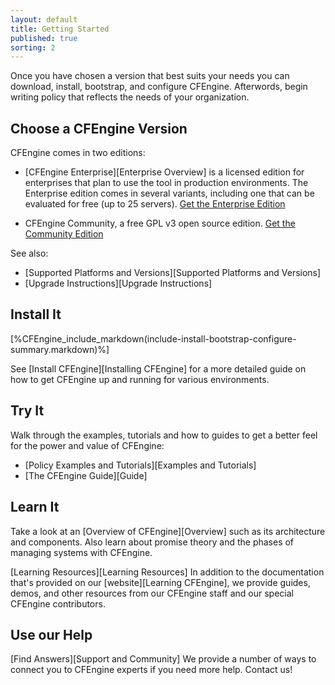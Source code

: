 ```yaml
---
layout: default
title: Getting Started 
published: true
sorting: 2
---
```


Once you have chosen a version that best suits your needs you can download, install,
bootstrap, and configure CFEngine. Afterwords, begin writing policy that
reflects the needs of your organization.

## Choose a CFEngine Version

CFEngine comes in two editions:

* [CFEngine Enterprise][Enterprise Overview] is a licensed edition for enterprises that plan to use the tool in production environments. The Enterprise edition comes in several variants, including one that can be evaluated for free (up to 25 servers). [Get the Enterprise Edition](https://cfengine.com/evaluate-enterprise)

* CFEngine Community, a free GPL v3 open source edition. [Get the Community Edition](https://cfengine.com/inside/myspace)

See also: 

* [Supported Platforms and Versions][Supported Platforms and Versions]
* [Upgrade Instructions][Upgrade Instructions]

## Install It

[%CFEngine_include_markdown(include-install-bootstrap-configure-summary.markdown)%]

See [Install CFEngine][Installing CFEngine] for a more detailed guide on how to get 
CFEngine up and running for various environments.

## Try It

Walk through the examples, tutorials and how to guides to get a better 
feel for the power and value of CFEngine:

* [Policy Examples and Tutorials][Examples and Tutorials]
* [The CFEngine Guide][Guide]   

## Learn It

Take a look at an [Overview of CFEngine][Overview] such as its architecture and components. 
Also learn about promise theory and the phases of managing systems with CFEngine. 

[Learning Resources][Learning Resources] In addition to the documentation that's provided on 
our [website][Learning CFEngine], we provide guides, demos, and other resources from our CFEngine 
staff and our special CFEngine contributors. 


## Use our Help

[Find Answers][Support and Community] We provide a number of ways to connect you to CFEngine 
experts if you need more help. Contact us!